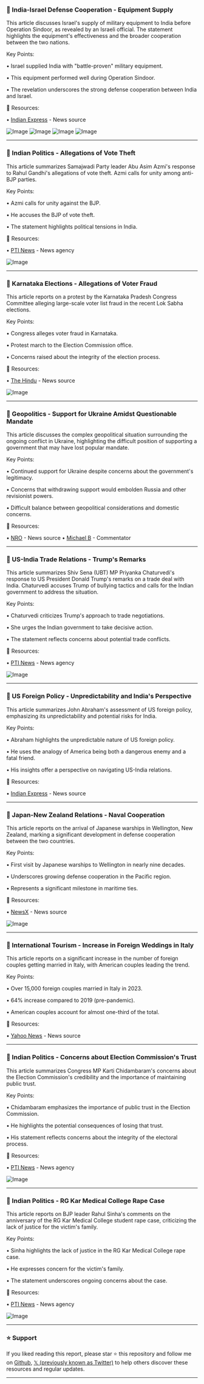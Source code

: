 ### 🤖 India-Israel Defense Cooperation - Equipment Supply

This article discusses Israel's supply of military equipment to India before Operation Sindoor, as revealed by an Israeli official.  The statement highlights the equipment's effectiveness and the broader cooperation between the two nations.

Key Points:

• Israel supplied India with "battle-proven" military equipment.


• This equipment performed well during Operation Sindoor.


• The revelation underscores the strong defense cooperation between India and Israel.


🔗 Resources:

• [Indian Express](https://x.com/IndianExpress) - News source


![Image](https://pbs.twimg.com/media/Gxz_6f3acAA_Lbu?format=jpg&name=small)
![Image](https://pbs.twimg.com/media/Gxz_6f_aIAAIi7e?format=jpg&name=small)
![Image](https://pbs.twimg.com/media/Gxz_6fybsAUdkW1?format=jpg&name=small)
![Image](https://pbs.twimg.com/media/Gxz_6fzbsAUKNfv?format=jpg&name=small)


---

### 🤖 Indian Politics - Allegations of Vote Theft

This article summarizes Samajwadi Party leader Abu Asim Azmi's response to Rahul Gandhi's allegations of vote theft. Azmi calls for unity among anti-BJP parties.

Key Points:

• Azmi calls for unity against the BJP.


• He accuses the BJP of vote theft.


• The statement highlights political tensions in India.


🔗 Resources:

• [PTI News](https://x.com/PTI_News) - News agency


![Image](https://pbs.twimg.com/amplify_video_thumb/1953710200202178560/img/BdteL6Cn53yowNfR.jpg)

---

### 🤖 Karnataka Elections - Allegations of Voter Fraud

This article reports on a protest by the Karnataka Pradesh Congress Committee alleging large-scale voter list fraud in the recent Lok Sabha elections.

Key Points:

• Congress alleges voter fraud in Karnataka.


•  Protest march to the Election Commission office.


•  Concerns raised about the integrity of the election process.


🔗 Resources:

• [The Hindu](https://x.com/the_hindu) - News source


![Image](https://pbs.twimg.com/amplify_video_thumb/1953711991828434944/img/b67QpkUJZn6rF4sO.jpg)

---

### 🤖 Geopolitics - Support for Ukraine Amidst Questionable Mandate

This article discusses the complex geopolitical situation surrounding the ongoing conflict in Ukraine, highlighting the difficult position of supporting a government that may have lost popular mandate.

Key Points:

• Continued support for Ukraine despite concerns about the government's legitimacy.


•  Concerns that withdrawing support would embolden Russia and other revisionist powers.


•  Difficult balance between geopolitical considerations and domestic concerns.


🔗 Resources:

• [NRO](https://x.com/NRO) - News source
• [Michael B](https://x.com/michaelbd) - Commentator


---

### 🤖 US-India Trade Relations - Trump's Remarks

This article summarizes Shiv Sena (UBT) MP Priyanka Chaturvedi's response to US President Donald Trump's remarks on a trade deal with India.  Chaturvedi accuses Trump of bullying tactics and calls for the Indian government to address the situation.

Key Points:

• Chaturvedi criticizes Trump's approach to trade negotiations.


• She urges the Indian government to take decisive action.


• The statement reflects concerns about potential trade conflicts.


🔗 Resources:

• [PTI News](https://x.com/PTI_News) - News agency


![Image](https://pbs.twimg.com/amplify_video_thumb/1953697899327762436/img/_LKW1YUqr5b5jS74.jpg)

---

### 🤖 US Foreign Policy - Unpredictability and India's Perspective

This article summarizes John Abraham's assessment of US foreign policy, emphasizing its unpredictability and potential risks for India.

Key Points:

• Abraham highlights the unpredictable nature of US foreign policy.


• He uses the analogy of America being both a dangerous enemy and a fatal friend.


•  His insights offer a perspective on navigating US-India relations.


🔗 Resources:

• [Indian Express](https://x.com/IndianExpress) - News source


---

### 🤖 Japan-New Zealand Relations - Naval Cooperation

This article reports on the arrival of Japanese warships in Wellington, New Zealand, marking a significant development in defense cooperation between the two countries.

Key Points:

•  First visit by Japanese warships to Wellington in nearly nine decades.


• Underscores growing defense cooperation in the Pacific region.


•  Represents a significant milestone in maritime ties.


🔗 Resources:

• [NewsX](https://x.com/NewsX) - News source


![Image](https://pbs.twimg.com/media/Gxzt6traAAArY8G?format=jpg&name=small)

---

### 🤖 International Tourism - Increase in Foreign Weddings in Italy

This article reports on a significant increase in the number of foreign couples getting married in Italy, with American couples leading the trend.

Key Points:

• Over 15,000 foreign couples married in Italy in 2023.


•  64% increase compared to 2019 (pre-pandemic).


•  American couples account for almost one-third of the total.


🔗 Resources:

• [Yahoo News](https://x.com/YahooNews) - News source


---

### 🤖 Indian Politics - Concerns about Election Commission's Trust

This article summarizes Congress MP Karti Chidambaram's concerns about the Election Commission's credibility and the importance of maintaining public trust.

Key Points:

• Chidambaram emphasizes the importance of public trust in the Election Commission.


• He highlights the potential consequences of losing that trust.


•  His statement reflects concerns about the integrity of the electoral process.


🔗 Resources:

• [PTI News](https://x.com/PTI_News) - News agency


![Image](https://pbs.twimg.com/amplify_video_thumb/1953691527257165824/img/dPwQuV44OSqWysez.jpg)

---

### 🤖 Indian Politics - RG Kar Medical College Rape Case

This article reports on BJP leader Rahul Sinha's comments on the anniversary of the RG Kar Medical College student rape case, criticizing the lack of justice for the victim's family.

Key Points:

• Sinha highlights the lack of justice in the RG Kar Medical College rape case.


• He expresses concern for the victim's family.


• The statement underscores ongoing concerns about the case.


🔗 Resources:

• [PTI News](https://x.com/PTI_News) - News agency


![Image](https://pbs.twimg.com/amplify_video_thumb/1953677067377422337/img/25OlxM8HlLAn-D42.jpg)


---

### ⭐️ Support

If you liked reading this report, please star ⭐️ this repository and follow me on [Github](https://github.com/Drix10), [𝕏 (previously known as Twitter)](https://x.com/DRIX_10_) to help others discover these resources and regular updates.

---